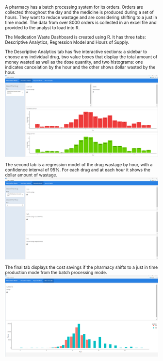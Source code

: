 A pharmacy has a batch processing system for its orders. Orders are collected throughout the day and the medicine is produced during a set of hours. They want to reduce wastage and are considering shifting to a just in time model. The data from over 8000 orders is collected in an excel file and provided to the analyst to load into R.

The Medication Waste Dashboard is created using R. It has three tabs: Descriptive Analytics, Regression Model and Hours of Supply. 

The Descriptive Analytics tab has five interactive sections: a sidebar to choose any individual drug, two value boxes that display the total amount of money wasted as well as the dose quantity, and two histograms: one indicates cancelation by the hour and the other shows dollar wasted by the hour. 
![MWR1](MWR1.png)

The second tab is a regression model of the drug wastage by hour, with a confidence interval of 95%. For each drug and at each hour it shows the dollar amount of wastage.
![MWR3](MWR3.png)

The final tab displays the cost savings if the pharmacy shifts to a just in time production mode from the batch processing mode.
![MWR4](MWR4.png)
